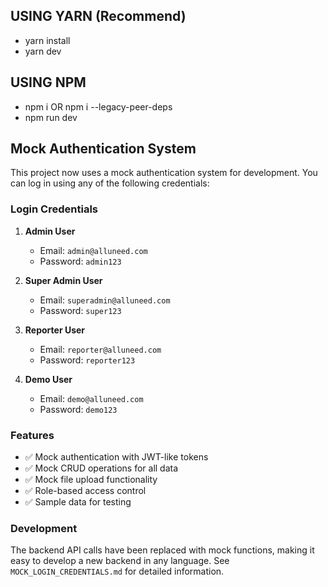## USING YARN (Recommend)

- yarn install
- yarn dev

## USING NPM

- npm i OR npm i --legacy-peer-deps
- npm run dev

## Mock Authentication System

This project now uses a mock authentication system for development. You can log in using any of the following credentials:

### Login Credentials

1. **Admin User**
   - Email: `admin@alluneed.com`
   - Password: `admin123`

2. **Super Admin User**
   - Email: `superadmin@alluneed.com`
   - Password: `super123`

3. **Reporter User**
   - Email: `reporter@alluneed.com`
   - Password: `reporter123`

4. **Demo User**
   - Email: `demo@alluneed.com`
   - Password: `demo123`

### Features

- ✅ Mock authentication with JWT-like tokens
- ✅ Mock CRUD operations for all data
- ✅ Mock file upload functionality
- ✅ Role-based access control
- ✅ Sample data for testing

### Development

The backend API calls have been replaced with mock functions, making it easy to develop a new backend in any language. See `MOCK_LOGIN_CREDENTIALS.md` for detailed information.
